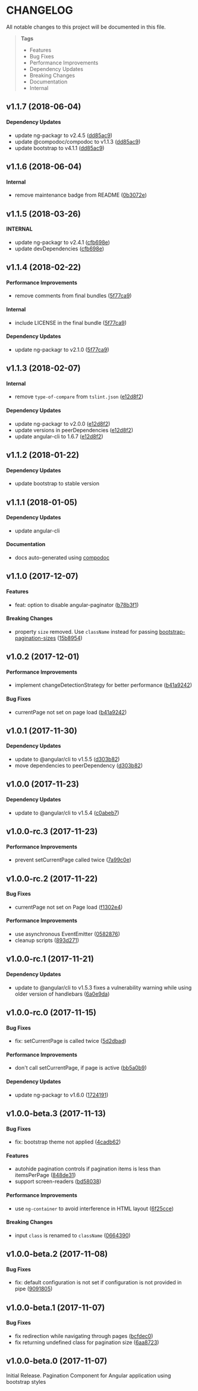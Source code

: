 # CHANGELOG

All notable changes to this project will be documented in this file.

> **Tags**
> - Features
> - Bug Fixes
> - Performance Improvements
> - Dependency Updates
> - Breaking Changes
> - Documentation
> - Internal

## v1.1.7 (2018-06-04)

#### Dependency Updates

* update ng-packagr to v2.4.5 ([dd85ac9](https://github.com/Sibiraj-S/angular-paginator/commit/dd85ac9))
* update @compodoc/compodoc to v1.1.3 ([dd85ac9](https://github.com/Sibiraj-S/angular-paginator/commit/dd85ac9))
* update bootstrap to v4.1.1 ([dd85ac9](https://github.com/Sibiraj-S/angular-paginator/commit/dd85ac9))

## v1.1.6 (2018-06-04)

#### Internal

* remove maintenance badge from README  ([0b3072e](https://github.com/Sibiraj-S/angular-paginator/commit/0b3072e))

## v1.1.5 (2018-03-26)

#### INTERNAL

* update ng-packagr to v2.4.1 ([cfb698e](https://github.com/Sibiraj-S/angular-paginator/commit/cfb698e))
* update devDependencies ([cfb698e](https://github.com/Sibiraj-S/angular-paginator/commit/cfb698e))

## v1.1.4 (2018-02-22)

#### Performance Improvements

* remove comments from final bundles ([5f77ca9](https://github.com/Sibiraj-S/angular-paginator/commit/5f77ca9))

#### Internal

* include LICENSE in the final bundle ([5f77ca9](https://github.com/Sibiraj-S/angular-paginator/commit/5f77ca9))

#### Dependency Updates

* update ng-packagr to v2.1.0 ([5f77ca9](https://github.com/Sibiraj-S/angular-paginator/commit/5f77ca9))

## v1.1.3 (2018-02-07)

#### Internal

* remove `type-of-compare` from `tslint.json` ([e12d8f2](https://github.com/Sibiraj-S/angular-paginator/commit/e12d8f2))

#### Dependency Updates

* update ng-packagr to v2.0.0 ([e12d8f2](https://github.com/Sibiraj-S/angular-paginator/commit/e12d8f2))
* update versions in peerDependencies ([e12d8f2](https://github.com/Sibiraj-S/angular-paginator/commit/e12d8f2))
* update angular-cli to 1.6.7 ([e12d8f2](https://github.com/Sibiraj-S/angular-paginator/commit/e12d8f2))

## v1.1.2 (2018-01-22)

#### Dependency Updates

* update bootstrap to stable version

## v1.1.1 (2018-01-05)

#### Dependency Updates

* update angular-cli

#### Documentation

* docs auto-generated using [compodoc](https://compodoc.github.io/website/)

## v1.1.0 (2017-12-07)

#### Features

* feat: option to disable angular-paginator ([b78b3f1](https://github.com/Sibiraj-S/angular-paginator/commit/b78b3f1))

#### Breaking Changes

* property `size` removed. Use `className` instead for passing [bootstrap-pagination-sizes](https://getbootstrap.com/docs/4.0/components/pagination/#sizing) ([15b8954](https://github.com/Sibiraj-S/angular-paginator/commit/15b8954))

## v1.0.2 (2017-12-01)

#### Performance Improvements

* implement changeDetectionStrategy for better performance ([b41a9242](https://github.com/Sibiraj-S/angular-paginator/commit/b41a9242))

#### Bug Fixes

* currentPage not set on page load ([b41a9242](https://github.com/Sibiraj-S/angular-paginator/commit/b41a9242))

## v1.0.1 (2017-11-30)

#### Dependency Updates

* update to @angular/cli to v1.5.5 ([d303b82](https://github.com/Sibiraj-S/angular-paginator/commit/d303b82))
* move dependencies to peerDependency ([d303b82](https://github.com/Sibiraj-S/angular-paginator/commit/d303b82))

## v1.0.0 (2017-11-23)

#### Dependency Updates

* update to @angular/cli to v1.5.4 ([c0abeb7](https://github.com/Sibiraj-S/angular-paginator/commit/c0abeb7))

## v1.0.0-rc.3 (2017-11-23)

#### Performance Improvements

* prevent setCurrentPage called twice ([7a99c0e](https://github.com/Sibiraj-S/angular-paginator/commit/7a99c0e))

## v1.0.0-rc.2 (2017-11-22)

#### Bug Fixes

* currentPage not set on Page load ([f1302e4](https://github.com/Sibiraj-S/angular-paginator/commit/f1302e4))

#### Performance Improvements

* use asynchronous EventEmitter ([0582876](https://github.com/Sibiraj-S/angular-paginator/commit/0582876))
* cleanup scripts ([893d271](https://github.com/Sibiraj-S/angular-paginator/commit/893d271))

## v1.0.0-rc.1 (2017-11-21)

#### Dependency Updates

* update to @angular/cli to v1.5.3 fixes a vulnerability warning while using older version of handlebars ([6a0e9da](https://github.com/Sibiraj-S/angular-paginator/commit/6a0e9da))

## v1.0.0-rc.0 (2017-11-15)

#### Bug Fixes

* fix: setCurrentPage is called twice ([5d2dbad](https://github.com/Sibiraj-S/angular-paginator/commit/5d2dbad))

#### Performance Improvements

* don't call setCurrentPage, if page is active ([bb5a0b9](https://github.com/Sibiraj-S/angular-paginator/commit/bb5a0b9))

#### Dependency Updates

* update ng-packagr to v1.6.0 ([1724191](https://github.com/Sibiraj-S/angular-paginator/commit/1724191))

## v1.0.0-beta.3 (2017-11-13)

#### Bug Fixes

* fix: bootstrap theme not applied ([4cadb62](https://github.com/Sibiraj-S/angular-paginator/commit/4cadb62))

#### Features

* autohide pagination controls if pagination items is less than itemsPerPage ([848de31](https://github.com/Sibiraj-S/angular-paginator/commit/848de31))
* support screen-readers ([bd58038](https://github.com/Sibiraj-S/angular-paginator/commit/bd58038))

#### Performance Improvements

* use `ng-container` to avoid interference in HTML layout  ([6f25cce](https://github.com/Sibiraj-S/angular-paginator/commit/6f25cce))

#### Breaking Changes

* input `class` is renamed to `className` ([0664390](https://github.com/Sibiraj-S/angular-paginator/commit/0664390))

## v1.0.0-beta.2 (2017-11-08)

#### Bug Fixes

* fix: default configuration is not set if configuration is not provided in pipe ([9091805](https://github.com/Sibiraj-S/angular-paginator/commit/9091805))

## v1.0.0-beta.1 (2017-11-07)

#### Bug Fixes

* fix redirection while navigating through pages ([bcfdec0](https://github.com/Sibiraj-S/angular-paginator/commit/bcfdec0))
* fix returning undefined class for pagination size ([6aa8723](https://github.com/Sibiraj-S/angular-paginator/commit/6aa8723))

## v1.0.0-beta.0 (2017-11-07)

Initial Release. Pagination Component for Angular application using bootstrap styles
